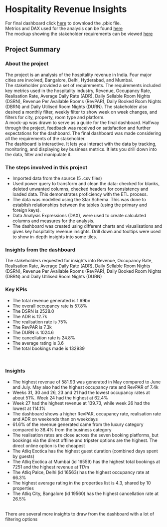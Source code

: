 # Hospitality Revenue Insights

For final dashboard click [here](https://github.com/LJ-Luka/More_PowerBI_Projects/blob/main/Project/Hospitality_dashboard.pbix) to download the .pbix file. </br>
Metrics and DAX used for the analysis can be found [here](https://github.com/LJ-Luka/More_PowerBI_Projects/blob/main/Project/metrics%20list.xlsx) </br>
The mockup showing the stakeholder requirements can be viewed [here](https://github.com/LJ-Luka/More_PowerBI_Projects/blob/main/Project/mock%20up%20dashboard_atliq%20grands.png) </br>

## Project Summary

### About the project  

The project is an analysis of the hospitality revenue in India. Four major cities are involved, Bangalore, Delhi, Hyderabad, and Mumbai.  </br>
The stakeholder provided a set of requirements. The requirements included key metrics used in the hospitality industry, Revenue, Occupancy Rate, Realisation Rate, Average Daily Rate (ADR), Daily Sellable Room Nights (DSRN), Revenue Per Available Rooms (RevPAR), Daily Booked Room Nights (DBRN) and Daily Utilised Room Nights (DURN). The stakeholder also desired a monthly filter, weekly filter to show week on week changes, and filters for city, property, room type and platform. </br>
A mock-up was drawn to serve as a guide for the final dashboard. Halfway through the project, feedback was received on satisfaction and further expectations for the dashboard. The final dashboard was made considering all the requirements of the stakeholder.  </br>
The dashboard is interactive. It lets you interact with the data by tracking, monitoring, and displaying key business metrics. It lets you drill down into the data, filter and manipulate it.  </br>  
### The steps involved in this project

- Imported data from the source (5 .csv files)
- Used power query to transform and clean the data: checked for blanks, deleted unwanted columns, checked headers for consistency and loaded data. This demonstrates proficiency with the ETL process.
- The data was modelled using the Star Schema. This was done to establish relationships between the tables (using the primary and foreign keys).
- Data Analysis Expressions (DAX), were used to create calculated columns and measures for the analysis.
- The dashboard was created using different charts and visualisations and gives key hospitality revenue insights. Drill down and tooltips were used to show in-depth insights into some tiles. </br>

### Insights from the dashboard
The stakeholders requested for insights into Revenue, Occupancy Rate, Realisation Rate, Average Daily Rate (ADR), Daily Sellable Room Nights (DSRN), Revenue Per Available Rooms (RevPAR), Daily Booked Room Nights (DBRN) and Daily Utilised Room Nights (DURN) </br>

### Key KPIs
- The total revenue generated is 1.69bn
- The overall occupancy rate is 57.8%
- The DSRN is 2528.0
- The ADR is 12.7k
- The realisation rate is 75%
- The RevPAR is 7.3k
- The DURN is 1024.6
- The cancellation rate is 24.8% 
- The average rating is 3.6
- The total bookings made is 132939
</br>

### Insights
- The highest revenue of 581.93 was generated in May compared to June and July. May also had the highest occupancy rate and RevPAR of 7.4k
- Weeks 31, 30 and 26, 23 and 21 had the lowest occupancy rates at about 51%. Week 24 had the highest at 62.4%
- Week 27 had the highest revenue at 139.73, while week 26 had the lowest at 114.1%
- The dashboard shows a higher RevPAR, occupancy rate, realisation rate and ADR on weekends than on weekdays
- 61.6% of the revenue generated came from the luxury category compared to 38.4% from the business category
- The realisation rates are close across the seven booking platforms, but bookings via the direct offline and tripster options are the highest. The direct online option is the cheapest
- The Atliq Exotica has the highest guest duration (combined days spent by guests)
- The Atliq Exotica at Mumbai (id 16559) has the highest total bookings at 7251 and the highest revenue at 117m
- The Atliq Palce, Delhi (id 16563) has the highest occupancy rate at 66.3%
- The highest average rating in the properties list is 4.3, shared by 10 properties
- The Atliq City, Bangalore (id 19560) has the highest cancellation rate at 26.5%
</br>
There are several more insights to draw from the dashboard with a lot of filtering options
